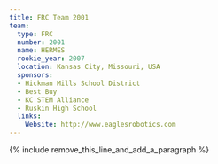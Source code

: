 ```yaml
---
title: FRC Team 2001
team:
  type: FRC
  number: 2001
  name: HERMES
  rookie_year: 2007
  location: Kansas City, Missouri, USA
  sponsors:
  - Hickman Mills School District
  - Best Buy
  - KC STEM Alliance
  - Ruskin High School
  links:
    Website: http://www.eaglesrobotics.com
---
```


{% include remove_this_line_and_add_a_paragraph %}